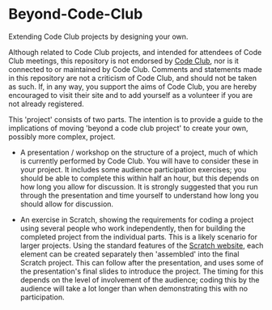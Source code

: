# Beyond-Code-Club
Extending Code Club projects by designing your own.

Although related to Code Club projects, and intended for attendees of Code Club meetings, this repository is not endorsed by [Code Club](https://www.codeclub.org.uk/), nor is it connected to or maintained by Code Club. Comments and statements made in this repository are not a criticism of Code Club, and should not be taken as such. If, in any way, you support the aims of Code Club, you are hereby encouraged to visit their site and to add yourself as a volunteer if you are not already registered.

This 'project' consists of two parts. The intention is to provide a guide to the implications of moving 'beyond a code club project' to create your own, possibly more complex, project.

* A presentation / workshop on the structure of a project, much of which is currently performed by Code Club. You will have to consider these in your project. It includes some audience participation exercises; you should be able to complete this within half an hour, but this depends on how long you allow for discussion. It is strongly suggested that you run through the presentation and time yourself to understand how long you should allow for discussion.

* An exercise in Scratch, showing the requirements for coding a project using several people who work independently, then for building the completed project from the individual parts. This is a likely scenario for larger projects. Using the standard features of the [Scratch website](https://scratch.mit.edu/), each element can be created separately then 'assembled' into the final Scratch project. This can follow after the presentation, and uses some of the presentation's final slides to introduce the project. The timing for this depends on the level of involvement of the audience; coding this by the audience will take a lot longer than when demonstrating this with no participation.
